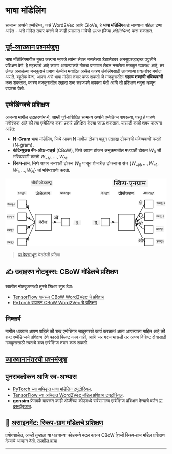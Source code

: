<!--
CO_OP_TRANSLATOR_METADATA:
{
  "original_hash": "7ba20f54a5bfcd6521018cdfb17c7c57",
  "translation_date": "2025-09-23T07:11:31+00:00",
  "source_file": "lessons/5-NLP/15-LanguageModeling/README.md",
  "language_code": "mr"
}
-->
# भाषा मॉडेलिंग

सामान्य अर्थाने एम्बेडिंग्ज, जसे Word2Vec आणि GloVe, हे **भाषा मॉडेलिंग**कडे जाण्याचा पहिला टप्पा आहेत - असे मॉडेल तयार करणे जे काही प्रमाणात भाषेची *समज* (किंवा *प्रतिनिधित्व*) करू शकतात.

## [पूर्व-व्याख्यान प्रश्नमंजुषा](https://ff-quizzes.netlify.app/en/ai/quiz/29)

भाषा मॉडेलिंगमागील मुख्य कल्पना म्हणजे त्यांना लेबल नसलेल्या डेटासेटवर अनसुपरव्हाइज्ड पद्धतीने प्रशिक्षण देणे. हे महत्त्वाचे आहे कारण आपल्याकडे मोठ्या प्रमाणात लेबल नसलेला मजकूर उपलब्ध आहे, तर लेबल असलेल्या मजकुराचे प्रमाण नेहमीच मर्यादित असेल कारण लेबलिंगसाठी लागणाऱ्या प्रयत्नांवर मर्यादा असते. बहुतेक वेळा, आपण असे भाषा मॉडेल तयार करू शकतो जे मजकुरातील **गहाळ शब्दांची भविष्यवाणी** करू शकतात, कारण मजकुरातील एखादा शब्द सहजपणे लपवता येतो आणि तो प्रशिक्षण नमुना म्हणून वापरता येतो.

## एम्बेडिंग्जचे प्रशिक्षण

आमच्या मागील उदाहरणांमध्ये, आम्ही पूर्व-प्रशिक्षित सामान्य अर्थाने एम्बेडिंग्ज वापरल्या, परंतु हे पाहणे मनोरंजक आहे की त्या एम्बेडिंग्ज कशा प्रकारे प्रशिक्षित केल्या जाऊ शकतात. यासाठी काही शक्य कल्पना आहेत:

* **N-Gram** भाषा मॉडेलिंग, जिथे आपण N मागील टोकन पाहून एखाद्या टोकनची भविष्यवाणी करतो (N-gram).
* **कंटिन्युअस बॅग-ऑफ-वर्ड्स** (CBoW), जिथे आपण टोकन अनुक्रमातील मध्यवर्ती टोकन $W_0$ ची भविष्यवाणी करतो $W_{-N}$, ..., $W_N$.
* **स्किप-ग्राम**, जिथे आपण मध्यवर्ती टोकन $W_0$ पासून शेजारील टोकनांचा संच {$W_{-N},\dots, W_{-1}, W_1,\dots, W_N$} ची भविष्यवाणी करतो.

![शब्दांना वेक्टरमध्ये रूपांतरित करण्यासाठी वापरलेले अल्गोरिदम](../../../../../translated_images/example-algorithms-for-converting-words-to-vectors.fbe9207a726922f6f0f5de66427e8a6eda63809356114e28fb1fa5f4a83ebda7.mr.png)

> [या पेपरमधून](https://arxiv.org/pdf/1301.3781.pdf) घेतलेली प्रतिमा

## ✍️ उदाहरण नोटबुक्स: CBoW मॉडेलचे प्रशिक्षण

खालील नोटबुक्समध्ये तुमचे शिक्षण सुरू ठेवा:

* [TensorFlow वापरून CBoW Word2Vec चे प्रशिक्षण](CBoW-TF.ipynb)
* [PyTorch वापरून CBoW Word2Vec चे प्रशिक्षण](CBoW-PyTorch.ipynb)

## निष्कर्ष

मागील धड्यात आपण पाहिले की शब्द एम्बेडिंग्ज जादूसारखे कार्य करतात! आता आपल्याला माहित आहे की शब्द एम्बेडिंग्जचे प्रशिक्षण देणे फारसे क्लिष्ट काम नाही, आणि जर गरज भासली तर आपण विशिष्ट क्षेत्रासाठी मजकुरासाठी स्वतःचे शब्द एम्बेडिंग्ज तयार करू शकतो.

## [व्याख्यानानंतरची प्रश्नमंजुषा](https://ff-quizzes.netlify.app/en/ai/quiz/30)

## पुनरावलोकन आणि स्व-अभ्यास

* [PyTorch च्या अधिकृत भाषा मॉडेलिंग ट्यूटोरियल](https://pytorch.org/tutorials/beginner/nlp/word_embeddings_tutorial.html).
* [TensorFlow च्या अधिकृत Word2Vec मॉडेल प्रशिक्षण ट्यूटोरियल](https://www.TensorFlow.org/tutorials/text/word2vec).
* **gensim** फ्रेमवर्क वापरून काही ओळींच्या कोडमध्ये सर्वसामान्य एम्बेडिंग्ज प्रशिक्षण देण्याचे वर्णन [या दस्तऐवजात](https://pytorch.org/tutorials/beginner/nlp/word_embeddings_tutorial.html).

## 🚀 [असाइनमेंट: स्किप-ग्राम मॉडेलचे प्रशिक्षण](lab/README.md)

प्रयोगशाळेत, आम्ही तुम्हाला या धड्याच्या कोडमध्ये बदल करून CBoW ऐवजी स्किप-ग्राम मॉडेल प्रशिक्षण देण्याचे आव्हान देतो. [तपशील वाचा](lab/README.md)

---

